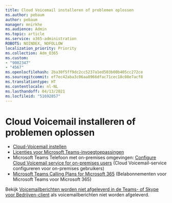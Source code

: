 ```yaml
---
title: Cloud Voicemail installeren of problemen oplossen
ms.author: pebaum
author: pebaum
manager: mnirkhe
ms.audience: Admin
ms.topic: article
ms.service: o365-administration
ROBOTS: NOINDEX, NOFOLLOW
localization_priority: Priority
ms.collection: Adm_O365
ms.custom:
- "9002347"
- "4567"
ms.openlocfilehash: 2ba30f5ff9dc2cc5237a1ed503b00b405cc272ce
ms.sourcegitcommit: ef7ec42aba3c06aa8966dfac71cec18c08e7acf8
ms.translationtype: HT
ms.contentlocale: nl-NL
ms.lasthandoff: 04/13/2021
ms.locfileid: "51692857"
---
```

# <a name="set-up-or-troubleshoot-cloud-voicemail"></a>Cloud Voicemail installeren of problemen oplossen

- [Cloud-Voicemail instellen](https://docs.microsoft.com/microsoftteams/set-up-phone-system-voicemail) 
- [Licenties voor Microsoft Teams-invoegtoepassingen](https://docs.microsoft.com/microsoftteams/teams-add-on-licensing/microsoft-teams-add-on-licensing) 
- Microsoft Teams Telefoon met on-premises omgevingen: [Configure Cloud Voicemail service for on-premises users](https://docs.microsoft.com/skypeforbusiness/hybrid/configure-cloud-voicemail) (Cloud Voicemail-service configureren voor on-premises gebruikers) 
- [Microsoft Teams Calling Plans for Microsoft 365](https://docs.microsoft.com//microsoftteams/calling-plans-for-office-365) (Belabonnementen voor Microsoft Teams voor Microsoft 365) 

Bekijk [Voicemailberichten worden niet afgeleverd in de Teams- of Skype voor Bedrijven-client](https://docs.microsoft.com/SkypeForBusiness/troubleshoot/hybrid-phone-system/voicemails-not-delivered) als voicemailberichten niet worden afgeleverd.
